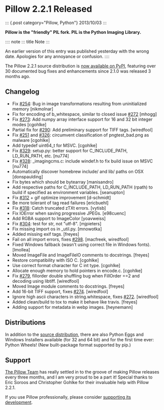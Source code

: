 # Pillow 2.2.1 Released

::: {.post category="Pillow, Python"}
2013/10/03
:::

**Pillow is the \"friendly\" PIL fork. PIL is the Python Imaging
Library.**

:::: note
::: title
Note
:::

An earlier version of this entry was published yesterday with the wrong
date. Apologies for any annoyance or confusion.
::::

The Pillow 2.2.1 source distribution is [now available on
PyPI](https://pypi.python.org/pypi/Pillow/2.2.1), featuring over 30
documented bug fixes and enhancements since 2.1.0 was released 3 months
ago.

## Changelog

-   Fix [#254](https://github.com/python-imaging/Pillow/issues/254): Bug
    in image transformations resulting from uninitialized memory
    \[nikmolnar\]
-   Fix for encoding of b_whitespace, similar to closed issue
    [#272](https://github.com/python-imaging/Pillow/issues/272)
    \[mhogg\]
-   Fix [#273](https://github.com/python-imaging/Pillow/issues/273): Add
    numpy array interface support for 16 and 32 bit integer modes
    \[cgohlke\]
-   Partial fix for
    [#290](https://github.com/python-imaging/Pillow/issues/290): Add
    preliminary support for TIFF tags. \[wiredfool\]
-   Fix [#251](https://github.com/python-imaging/Pillow/issues/251) and
    [#326](https://github.com/python-imaging/Pillow/issues/326):
    circumvent classification of pngtest_bad.png as malware \[cgohlke\]
-   Add typedef uint64_t for MSVC. \[cgohlke\]
-   Fix [#329](https://github.com/python-imaging/Pillow/issues/329):
    setup.py: better support for C_INCLUDE_PATH, LD_RUN_PATH, etc.
    \[nu774\]
-   Fix [#328](https://github.com/python-imaging/Pillow/issues/328):
    \_imagingcms.c: include windef.h to fix build issue on MSVC
    \[nu774\]
-   Automatically discover homebrew include/ and lib/ paths on OSX
    \[donspaulding\]
-   Fix bytes which should be bytearray \[manisandro\]
-   Add respective paths for C_INCLUDE_PATH, LD_RUN_PATH (rpath) to
    build if specified as environment variables. \[seanupton\]
-   Fix [#312](https://github.com/python-imaging/Pillow/issues/312) +
    gif optimize improvement \[d-schmidt\]
-   Be more tolerant of tag read failures \[ericbuehl\]
-   Fix [#318](https://github.com/python-imaging/Pillow/issues/318):
    Catch truncated zTXt errors. \[vytisb\]
-   Fix IOError when saving progressive JPEGs. \[e98cuenc\]
-   Add RGBA support to ImageColor \[yoavweiss\]
-   Fix [#304](https://github.com/python-imaging/Pillow/issues/304):
    test for str, not \"utf-8\". \[mjpieters\]
-   Fix missing import os in \_util.py. \[mnowotka\]
-   Added missing exif tags. \[freyes\]
-   Fail on all import errors, fixes
    [#298](https://github.com/python-imaging/Pillow/issues/298).
    \[macfreek, wiredfool\]
-   Fixed Windows fallback (wasn\'t using correct file in Windows
    fonts). \[lmollea\]
-   Moved ImageFile and ImageFileIO comments to docstrings. \[freyes\]
-   Restore compatibility with ISO C. \[cgohlke\]
-   Use correct format character for C int type. \[cgohlke\]
-   Allocate enough memory to hold pointers in encode.c. \[cgohlke\]
-   Fix [#279](https://github.com/python-imaging/Pillow/issues/279),
    fillorder double shuffling bug when FillOrder ==2 and decoding using
    libtiff. \[wiredfool\]
-   Moved Image module comments to docstrings. \[freyes\]
-   Add 16-bit TIFF support, fixes
    [#274](https://github.com/python-imaging/Pillow/issues/274).
    \[wiredfool\]
-   Ignore high ascii characters in string.whitespace, fixes
    [#272](https://github.com/python-imaging/Pillow/issues/272).
    \[wiredfool\]
-   Added clean/build to tox to make it behave like travis. \[freyes\]
-   Adding support for metadata in webp images. \[heynemann\]

## Distributions

In addition to the [source
distribution](https://pypi.python.org/pypi?name=Pillow&version=2.2.1&:action=files),
there are also Python Eggs and Windows Installers available (for 32 and
64 bit) and for the first time ever: Python Wheels! (New built-package
format supported by pip.)

## Support

[The Pillow Team](https://github.com/python-imaging?tab=members) has
really settled in to the groove of making Pillow releases every three
months, and I am very proud to be a part it! Special thanks to Eric
Soroos and Christopher Gohlke for their invaluable help with Pillow
2.2.1.

If you use Pillow professionally, please consider [supporting its
development](https://github.com/python-imaging/Pillow#financial).
